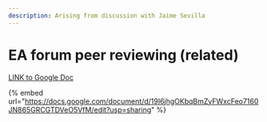 ```yaml
---
description: Arising from discussion with Jaime Sevilla
---
```


# EA forum peer reviewing (related)

[LINK to Google Doc](https://docs.google.com/document/d/19I6jhgOKbqBmZyFWxcFeo7160JN865GRCGTDVeO5VfM/edit?usp=sharing)

{% embed url="https://docs.google.com/document/d/19I6jhgOKbqBmZyFWxcFeo7160JN865GRCGTDVeO5VfM/edit?usp=sharing" %}
